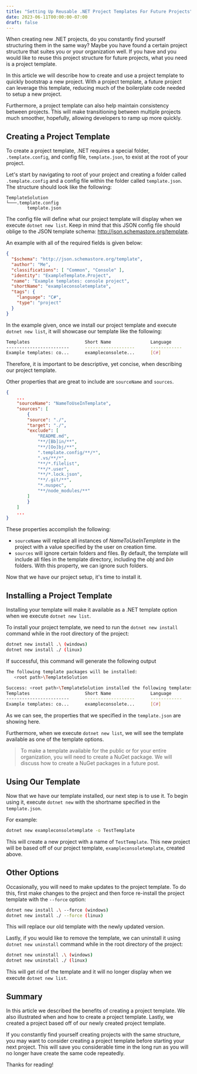 ```yaml
---
title: "Setting Up Reusable .NET Project Templates For Future Projects"
date: 2023-06-11T00:00:00-07:00
draft: false
---
```


When creating new .NET projects, do you constantly find yourself structuring them in the same way? Maybe you have found a certain project structure that suites you or your organization well. If you have and you would like to reuse this project structure for future projects, what you need is a project template.

In this article we will describe how to create and use a project template to quickly bootstrap a new project. With a project template, a future project can leverage this template, reducing much of the boilerplate code needed to setup a new project.

Furthermore, a project template can also help maintain consistency between projects. This will make transitioning between multiple projects much smoother, hopefully, allowing developers to ramp up more quickly.

## Creating a Project Template

To create a project template, .NET requires a special folder, `.template.config`, and config file, `template.json`, to exist at the root of your project. 

Let's start by navigating to root of your project and creating a folder called `.template.config` and a config file within the folder called `template.json`. The structure should look like the following:

```
TemplateSolution
└───.template.config
        template.json
```

The config file will define what our project template will display when we execute `dotnet new list`. Keep in mind that this JSON config file should oblige to the JSON template schema: http://json.schemastore.org/template.

An example with all of the required fields is given below:

```json
{
  "$schema": "http://json.schemastore.org/template",
  "author": "Me",
  "classifications": [ "Common", "Console" ],
  "identity": "ExampleTemplate.Project",
  "name": "Example templates: console project",
  "shortName": "exampleconsoletemplate",
  "tags": {
    "language": "C#",
    "type": "project"
  }
}
```

In the example given, once we install our project template and execute `dotnet new list`, it will showcase our template like the following:

```bash
Templates                     Short Name               Language         Tags
------------------------      -------------------      ------------     ----------------------
Example templates: co...      exampleconsolete...      [C#]             Common/Console
```
Therefore, it is important to be descriptive, yet concise, when describing our project template.

Other properties that are great to include are `sourceName` and `sources`.

```json
{
    ...
    "sourceName": "NameToUseInTemplate",
    "sources": [
        {
        "source": "./",
        "target": "./",
        "exclude": [
            "README.md",
            "**/[Bb]in/**",
            "**/[Oo]bj/**",
            ".template.config/**/*",
            ".vs/**/*",
            "**/*.filelist",
            "**/*.user",
            "**/*.lock.json",
            "**/.git/**",
            "*.nuspec",
            "**/node_modules/**"
        ]
        }
    ]
    ...
}
```

These properties accomplish the following:
* `sourceName` will replace all instances of *NameToUseInTemplate* in the project with a value specified by the user on creation time.
* `sources` will ignore certain folders and files. By default, the template will include all files in the template directory, including the *obj* and *bin* folders. With this property, we can ignore such folders.

Now that we have our project setup, it's time to install it.

## Installing a Project Template

Installing your template will make it available as a .NET template option when we execute `dotnet new list`.

To install your project template, we need to run the `dotnet new install` command while in the root directory of the project:

```bash
dotnet new install .\ (windows)
dotnet new install ./ (linux)
```

If successful, this command will generate the following output

```bash
The following template packages will be installed:
   <root path>\TemplateSolution

Success: <root path>\TemplateSolution installed the following templates:
Templates                     Short Name               Language         Tags
------------------------      -------------------      ------------     ----------------------
Example templates: co...      exampleconsolete...      [C#]             Common/Console
```

As we can see, the properties that we specified in the `template.json` are showing here.

Furthermore, when we execute `dotnet new list`, we will see the template available as one of the template options.

> To make a template available for the public or for your entire organization, you will need to create a NuGet package. We will discuss how to create a NuGet packages in a future post.

## Using Our Template

Now that we have our template installed, our next step is to use it. To begin using it, execute `dotnet new` with the shortname specified in the `template.json`. 

For example:

```bash
dotnet new exampleconsoletemplate -o TestTemplate
```

This will create a new project with a name of `TestTemplate`. This new project will be based off of our project template, `exampleconsoletemplate`, created above.


## Other Options

Occasionally, you will need to make updates to the project template. To do this, first make changes to the project and then force re-install the project template with the `--force` option:

```bash
dotnet new install .\ --force (windows)
dotnet new install ./ --force (linux)
```

This will replace our old template with the newly updated version.

Lastly, if you would like to remove the template, we can uninstall it using `dotnet new uninstall` command while in the root directory of the project:

```bash
dotnet new uninstall .\ (windows)
dotnet new uninstall ./ (linux)
```

This will get rid of the template and it will no longer display when we execute `dotnet new list`.

## Summary

In this article we described the benefits of creating a project template. We also illustrated when and how to create a project template. Lastly, we created a project based off of our newly created project template.

If you constantly find yourself creating projects with the same structure, you may want to consider creating a project template before starting your next project. This will save you considerable time in the long run as you will no longer have create the same code repeatedly.

Thanks for reading!